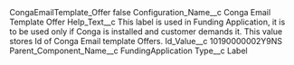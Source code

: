 <?xml version="1.0" encoding="UTF-8"?>
<CustomMetadata xmlns="http://soap.sforce.com/2006/04/metadata" xmlns:xsi="http://www.w3.org/2001/XMLSchema-instance" xmlns:xsd="http://www.w3.org/2001/XMLSchema">
    <label>CongaEmailTemplate_Offer</label>
    <protected>false</protected>
    <values>
        <field>Configuration_Name__c</field>
        <value xsi:type="xsd:string">Conga Email Template Offer</value>
    </values>
    <values>
        <field>Help_Text__c</field>
        <value xsi:type="xsd:string">This label is used in Funding Application, it is to be used only if Conga is installed and customer demands it. This value stores Id of Conga Email template Offers.</value>
    </values>
    <values>
        <field>Id_Value__c</field>
        <value xsi:type="xsd:string">10190000002Y9NS</value>
    </values>
    <values>
        <field>Parent_Component_Name__c</field>
        <value xsi:type="xsd:string">FundingApplication</value>
    </values>
    <values>
        <field>Type__c</field>
        <value xsi:type="xsd:string">Label</value>
    </values>
</CustomMetadata>
